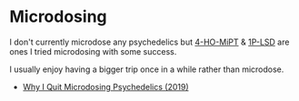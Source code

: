 # Microdosing

I don't currently microdose any psychedelics but [4-HO-MiPT](https://psychonautwiki.org/wiki/4-HO-MiPT) & [1P-LSD](https://psychonautwiki.org/wiki/1P-LSD) are ones I tried microdosing with some success.

I usually enjoy having a bigger trip once in a while rather than microdose.

- [Why I Quit Microdosing Psychedelics (2019)](https://humanparts.medium.com/why-i-quit-microdosing-psychedelics-2dfe7e2d5967)
